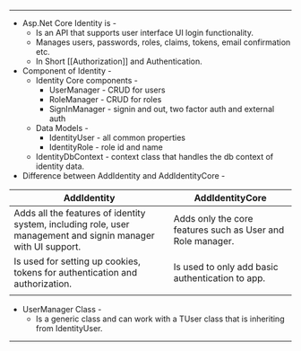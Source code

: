 
---
- Asp.Net Core Identity is -
	- Is an API that supports user interface UI login functionality.
	- Manages users, passwords, roles, claims, tokens, email confirmation etc.
	- In Short [[Authorization]] and Authentication.
- Component of Identity - 
	- Identity Core components - 
		- UserManager - CRUD for users
		- RoleManager - CRUD for roles
		- SignInManager - signin and out, two factor auth and external auth
	- Data Models - 
		- IdentityUser - all common properties
		- IdentityRole - role id and name
	- IdentityDbContext - context class that handles the db context of identity data.
- Difference between AddIdentity and AddIdentityCore - 

| AddIdentity                                                                                                   | AddIdentityCore                                            |
| ------------------------------------------------------------------------------------------------------------- | ---------------------------------------------------------- |
| Adds all the features of identity system, including role, user management and signin manager with UI support. | Adds only the core features such as User and Role manager. |
| Is used for setting up cookies, tokens for authentication and authorization.                                  | Is used to only add basic authentication to app.           |
|                                                                                                               |                                                            |
- UserManager Class - 
	- Is a generic class and can work with a TUser class that is inheriting from IdentityUser.
---
